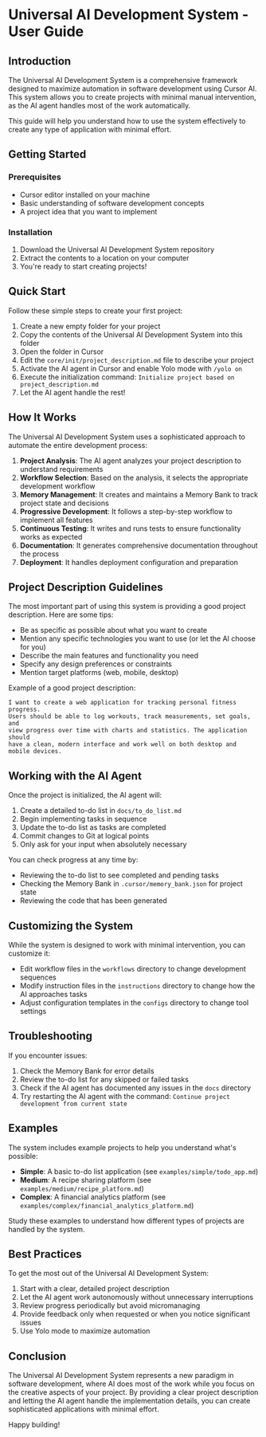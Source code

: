 # Universal AI Development System - User Guide

## Introduction

The Universal AI Development System is a comprehensive framework designed to maximize automation in software development using Cursor AI. This system allows you to create projects with minimal manual intervention, as the AI agent handles most of the work automatically.

This guide will help you understand how to use the system effectively to create any type of application with minimal effort.

## Getting Started

### Prerequisites

- Cursor editor installed on your machine
- Basic understanding of software development concepts
- A project idea that you want to implement

### Installation

1. Download the Universal AI Development System repository
2. Extract the contents to a location on your computer
3. You're ready to start creating projects!

## Quick Start

Follow these simple steps to create your first project:

1. Create a new empty folder for your project
2. Copy the contents of the Universal AI Development System into this folder
3. Open the folder in Cursor
4. Edit the `core/init/project_description.md` file to describe your project
5. Activate the AI agent in Cursor and enable Yolo mode with `/yolo on`
6. Execute the initialization command: `Initialize project based on project_description.md`
7. Let the AI agent handle the rest!

## How It Works

The Universal AI Development System uses a sophisticated approach to automate the entire development process:

1. **Project Analysis**: The AI agent analyzes your project description to understand requirements
2. **Workflow Selection**: Based on the analysis, it selects the appropriate development workflow
3. **Memory Management**: It creates and maintains a Memory Bank to track project state and decisions
4. **Progressive Development**: It follows a step-by-step workflow to implement all features
5. **Continuous Testing**: It writes and runs tests to ensure functionality works as expected
6. **Documentation**: It generates comprehensive documentation throughout the process
7. **Deployment**: It handles deployment configuration and preparation

## Project Description Guidelines

The most important part of using this system is providing a good project description. Here are some tips:

- Be as specific as possible about what you want to create
- Mention any specific technologies you want to use (or let the AI choose for you)
- Describe the main features and functionality you need
- Specify any design preferences or constraints
- Mention target platforms (web, mobile, desktop)

Example of a good project description:

```
I want to create a web application for tracking personal fitness progress. 
Users should be able to log workouts, track measurements, set goals, and 
view progress over time with charts and statistics. The application should 
have a clean, modern interface and work well on both desktop and mobile devices.
```

## Working with the AI Agent

Once the project is initialized, the AI agent will:

1. Create a detailed to-do list in `docs/to_do_list.md`
2. Begin implementing tasks in sequence
3. Update the to-do list as tasks are completed
4. Commit changes to Git at logical points
5. Only ask for your input when absolutely necessary

You can check progress at any time by:
- Reviewing the to-do list to see completed and pending tasks
- Checking the Memory Bank in `.cursor/memory_bank.json` for project state
- Reviewing the code that has been generated

## Customizing the System

While the system is designed to work with minimal intervention, you can customize it:

- Edit workflow files in the `workflows` directory to change development sequences
- Modify instruction files in the `instructions` directory to change how the AI approaches tasks
- Adjust configuration templates in the `configs` directory to change tool settings

## Troubleshooting

If you encounter issues:

1. Check the Memory Bank for error details
2. Review the to-do list for any skipped or failed tasks
3. Check if the AI agent has documented any issues in the `docs` directory
4. Try restarting the AI agent with the command: `Continue project development from current state`

## Examples

The system includes example projects to help you understand what's possible:

- **Simple**: A basic to-do list application (see `examples/simple/todo_app.md`)
- **Medium**: A recipe sharing platform (see `examples/medium/recipe_platform.md`)
- **Complex**: A financial analytics platform (see `examples/complex/financial_analytics_platform.md`)

Study these examples to understand how different types of projects are handled by the system.

## Best Practices

To get the most out of the Universal AI Development System:

1. Start with a clear, detailed project description
2. Let the AI agent work autonomously without unnecessary interruptions
3. Review progress periodically but avoid micromanaging
4. Provide feedback only when requested or when you notice significant issues
5. Use Yolo mode to maximize automation

## Conclusion

The Universal AI Development System represents a new paradigm in software development, where AI does most of the work while you focus on the creative aspects of your project. By providing a clear project description and letting the AI agent handle the implementation details, you can create sophisticated applications with minimal effort.

Happy building!
